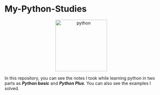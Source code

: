 # My-Python-Studies

<p align="center"> <img src="https://bymmb.com/wp-content/uploads/2019/01/2000px-Python-logo-notext.svg1_.png" alt="python" width="170" /> </p>


In this repository, you can see the notes I took while learning python in two parts 
as _**Python basic**_ and _**Python Plus**_. You can also see the examples I solved.
